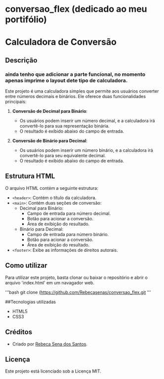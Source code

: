 # conversao_flex (dedicado ao meu portifólio)

# Calculadora de Conversão

## Descrição
### ainda tenho que adicionar a parte funcional, no momento apenas imprime o layout dete tipo de calculadora.
Este projeto é uma calculadora simples que permite aos usuários converter entre números decimais e binários. Ele oferece duas funcionalidades principais:

1. **Conversão de Decimal para Binário**:
   - Os usuários podem inserir um número decimal, e a calculadora irá convertê-lo para sua representação binária.
   - O resultado é exibido abaixo do campo de entrada.

2. **Conversão de Binário para Decimal**:
   - Os usuários podem inserir um número binário, e a calculadora irá convertê-lo para seu equivalente decimal.
   - O resultado é exibido abaixo do campo de entrada.

## Estrutura HTML
O arquivo HTML contém a seguinte estrutura:

- `<header>`: Contém o título da calculadora.
- `<main>`: Contém duas seções de conversão:
  - Decimal para Binário:
    - Campo de entrada para número decimal.
    - Botão para acionar a conversão.
    - Área de exibição do resultado.
  - Binário para Decimal:
    - Campo de entrada para número binário.
    - Botão para acionar a conversão.
    - Área de exibição do resultado.
- `<footer>`: Exibe as informações de direitos autorais.

## Como  utilizar
Para utilizar este projeto, basta clonar ou baixar o repositório e abrir o arquivo 'index.html' em um navagador web.

'''bash git clone (https://github.com/Rebecasenas/conversao_flex.git '''

##Tecnologias utilizadas
- HTML5
- CSS3

## Créditos
- Criado por [Rebeca Sena dos Santos](thttps://github.com/Rebecasenas).

## Licença
Este projeto está licenciado sob a Licença MIT.